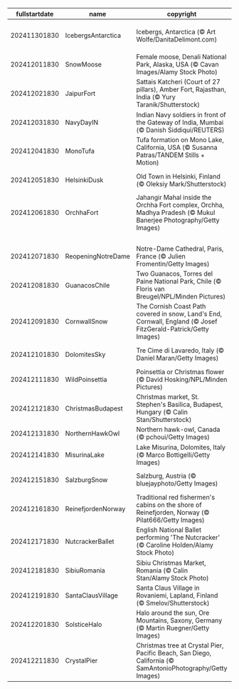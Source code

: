 |fullstartdate|name|copyright|title|image|
|--|--|--|--|--|
202411301830|IcebergsAntarctica|Icebergs, Antarctica (© Art Wolfe/DanitaDelimont.com)|Protecting the last great wilderness|![](/en-IN/2024/12/202411301830IcebergsAntarctica.jpg)|
202412011830|SnowMoose|Female moose, Denali National Park, Alaska, USA (© Cavan Images/Alamy Stock Photo)|A wild stare|![](/en-IN/2024/12/202412011830SnowMoose.jpg)|
202412021830|JaipurFort|Sattais Katcheri (Court of 27 pillars), Amber Fort, Rajasthan, India (© Yury Taranik/Shutterstock)|A pillared legacy|![](/en-IN/2024/12/202412021830JaipurFort.jpg)|
202412031830|NavyDayIN|Indian Navy soldiers in front of the Gateway of India, Mumbai (© Danish Siddiqui/REUTERS)|Anchors aweigh to honour|![](/en-IN/2024/12/202412031830NavyDayIN.jpg)|
202412041830|MonoTufa|Tufa formation on Mono Lake, California, USA (© Susanna Patras/TANDEM Stills + Motion)|The rise of tufa|![](/en-IN/2024/12/202412041830MonoTufa.jpg)|
202412051830|HelsinkiDusk|Old Town in Helsinki, Finland (© Oleksiy Mark/Shutterstock)|Happy birthday, Finland!|![](/en-IN/2024/12/202412051830HelsinkiDusk.jpg)|
202412061830|OrchhaFort|Jahangir Mahal inside the Orchha Fort complex, Orchha, Madhya Pradesh (© Mukul Banerjee Photography/Getty Images)|Splendour etched in stone|![](/en-IN/2024/12/202412061830OrchhaFort.jpg)|
||||![](/en-IN/2024/12/.jpg)|
202412071830|ReopeningNotreDame|Notre-Dame Cathedral, Paris, France (© Julien Fromentin/Getty Images)|Stone, light and legends|![](/en-IN/2024/12/202412071830ReopeningNotreDame.jpg)|
202412081830|GuanacosChile|Two Guanacos, Torres del Paine National Park, Chile (© Floris van Breugel/NPL/Minden Pictures)|Attitude and altitude|![](/en-IN/2024/12/202412081830GuanacosChile.jpg)|
202412091830|CornwallSnow|The Cornish Coast Path covered in snow, Land's End, Cornwall, England (© Josef FitzGerald-Patrick/Getty Images)|The end? Not quite.|![](/en-IN/2024/12/202412091830CornwallSnow.jpg)|
202412101830|DolomitesSky|Tre Cime di Lavaredo, Italy (© Daniel Maran/Getty Images)|The triumphant trio|![](/en-IN/2024/12/202412101830DolomitesSky.jpg)|
202412111830|WildPoinsettia|Poinsettia or Christmas flower (© David Hosking/NPL/Minden Pictures)|'Red-y' for the holidays|![](/en-IN/2024/12/202412111830WildPoinsettia.jpg)|
202412121830|ChristmasBudapest|Christmas market, St. Stephen's Basilica, Budapest, Hungary (© Calin Stan/Shutterstock)|Advent at the basilica|![](/en-IN/2024/12/202412121830ChristmasBudapest.jpg)|
202412131830|NorthernHawkOwl|Northern hawk-owl, Canada (© pchoui/Getty Images)|'Hoo' said that?|![](/en-IN/2024/12/202412131830NorthernHawkOwl.jpg)|
202412141830|MisurinaLake|Lake Misurina, Dolomites, Italy (© Marco Bottigelli/Getty Images)|A lake of tears|![](/en-IN/2024/12/202412141830MisurinaLake.jpg)|
202412151830|SalzburgSnow|Salzburg, Austria (© bluejayphoto/Getty Images)|Twinkling streets and icy peaks|![](/en-IN/2024/12/202412151830SalzburgSnow.jpg)|
202412161830|ReinefjordenNorway|Traditional red fishermen's cabins on the shore of Reinefjorden, Norway (© Pilat666/Getty Images)|A shore to adore|![](/en-IN/2024/12/202412161830ReinefjordenNorway.jpg)|
202412171830|NutcrackerBallet|English National Ballet performing 'The Nutcracker' (© Caroline Holden/Alamy Stock Photo)|Yule really loves this ballet|![](/en-IN/2024/12/202412171830NutcrackerBallet.jpg)|
202412181830|SibiuRomania|Sibiu Christmas Market, Romania (© Calin Stan/Alamy Stock Photo)|Twinkle town|![](/en-IN/2024/12/202412181830SibiuRomania.jpg)|
202412191830|SantaClausVillage|Santa Claus Village in Rovaniemi, Lapland, Finland (© Smelov/Shutterstock)|He's coming to town...|![](/en-IN/2024/12/202412191830SantaClausVillage.jpg)|
202412201830|SolsticeHalo|Halo around the sun, Ore Mountains, Saxony, Germany (© Martin Ruegner/Getty Images)|Midwinter wonderland|![](/en-IN/2024/12/202412201830SolsticeHalo.jpg)|
202412211830|CrystalPier|Christmas tree at Crystal Pier, Pacific Beach, San Diego, California (© SamAntonioPhotography/Getty Images)|Surf, sand and Santa|![](/en-IN/2024/12/202412211830CrystalPier.jpg)|

